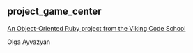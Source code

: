 ## project_game_center

[An Object-Oriented Ruby project from the Viking Code School](http://www.vikingcodeschool.com)

Olga Ayvazyan